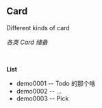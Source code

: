 ## Card

Different kinds of card

*各类 Card 储备*

&nbsp;

**List**

* demo0001 -- Todo 的那个啥
* demo0002 -- ...
* demo0003 -- Pick

